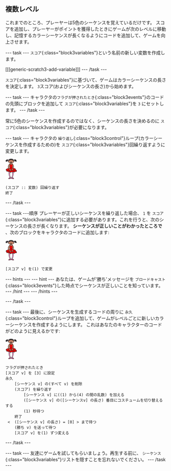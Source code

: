 ## 複数レベル

これまでのところ、プレーヤーは5色のシーケンスを覚えているだけです。 スコアを追加し、プレーヤーがポイントを獲得したときにゲームが次のレベルに移動し、記憶するカラーシーケンスが長くなるようにコードを追加して、ゲームを向上させます。

\--- task \--- `スコア`{:class="block3variables"}という名前の新しい変数を作成します。

[[[generic-scratch3-add-variable]]] \--- /task \---

`スコア`{:class="block3variables"}に基づいて、ゲームはカラーシーケンスの長さを決定します。 `3`スコア(およびシーケンスの長さ)から始めます。

\--- task \--- キャラクタの`フラグが押されたとき`{:class="block3events"}のコードの先頭にブロックを追加して `スコア`{:class="block3variables"}を `3` にセットします。 \--- /task \---

常に5色のシーケンスを作成するのではなく、シーケンスの長さを決めるのに `スコア`{:class="block3variables"}が必要になります。

\--- task \--- キャラクタの `繰り返し`{:class="block3control"}ループ(カラーシーケンスを作成するための)を `スコア`{:class="block3variables"}回繰り返すように変更します。

![スプライト](images/ballerina.png)

```blocks3
(スコア :: 変数) 回繰り返す
終了
```

\--- /task \---

\--- task \---順序 プレーヤーが正しいシーケンスを繰り返した場合、 `1` を `スコア`{:class="block3variables"}に追加する必要があります。これを行うと、次のシーケンスの長さが長くなります。 **シーケンスが正しいことがわかったところで** 、次のブロックをキャラクタのコードに追加します:

![スプライト](images/ballerina.png)

```blocks3
[スコア v] を(1) で変更
```

\--- hints \--- \--- hint \--- あなたは、ゲームが'勝ち'メッセージを `ブロードキャスト`{:class="block3events"}した時点でシーケンスが正しいことを知っています。 \--- /hint \--- \--- /hints \---

\--- /task \---

\--- task \--- 最後に、シーケンスを生成するコードの周りに `永久`{:class="block3control"}ループを追加して、ゲームがレベルごとに新しいカラーシーケンスを作成するようにします。 これはあなたのキャラクターのコードがどのように見えるかです:

![バレリーナ](images/ballerina.png)

```blocks3
フラグが押されたとき
[スコア v] を [3] に設定
永久
    [シーケンス v] の(すべて v) を削除
    (スコア) を繰り返す
        [シーケンス v] に((1) から(4) の間の乱数) を加える
        ([シーケンス v] の([シーケンスv] の長さ) 番目にコスチュームを切り替えるする
        (1) 秒待つ
    終了
 <  ([シーケンス v] の長さ) = [0] > まで待つ
    (勝ち v) を送って待つ
    [スコア v] を(1) ずつ変える
```

\--- /task \---

\--- task \--- 友達にゲームを試してもらいましょう。再生する前に、 `シーケンス`{:class="block3variables"}リストを隠すことを忘れないでください。 \--- /task \---